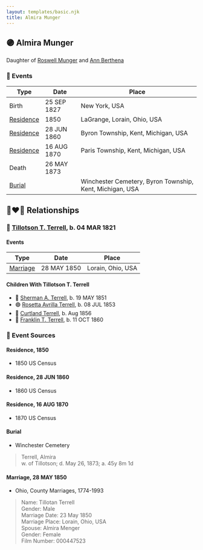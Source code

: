 ```yaml
---
layout: templates/basic.njk
title: Almira Munger
---
```

## 🟣 Almira Munger

Daughter of [Roswell Munger](/people/2/21686617) and [Ann Berthena ](/people/9/91501676)

### 📆 Events

Type | Date | Place
------ | ------ | ------
Birth | 25 SEP 1827 | New York, USA
[Residence](#event-0ac60fc3-9dae-4783-b2f8-27369e44fa03) | 1850 | LaGrange, Lorain, Ohio, USA
[Residence](#event-fac5d7e4-9419-4617-b9d7-d12c30a91f22) | 28 JUN 1860 | Byron Township, Kent, Michigan, USA
[Residence](#event-ff16f727-ac52-4e41-9db2-9b2377923225) | 16 AUG 1870 | Paris Township, Kent, Michigan, USA
Death | 26 MAY 1873 |
[Burial](#event-8323a53e-eada-42b7-b35d-06553fdcc140) |  | Winchester Cemetery, Byron Township, Kent, Michigan, USA

## 👩‍❤️‍👨 Relationships

### 🔵 [Tillotson T. Terrell](/people/5/59687792), b. 04 MAR 1821

#### Events

Type | Date | Place
------ | ------ | ------
[Marriage](#event-ec6325ae-6845-4d70-a1ef-d12f9f963769) | 28 MAY 1850 | Lorain, Ohio, USA
#### Children With Tillotson T. Terrell
* 🔵 [Sherman A. Terrell](/people/6/61267132), b. 19 MAY 1851
* 🟣 [Rosetta Avrilla Terrell](/people/8/84698967), b. 08 JUL 1853
* 🔵 [Curtland Terrell](/people/4/47972604), b. Aug 1856
* 🔵 [Franklin T. Terrell](/people/1/12166472), b. 11 OCT 1860
### 📰 Event Sources

#### <a id="event-0ac60fc3-9dae-4783-b2f8-27369e44fa03"></a> Residence, 1850
* 1850 US Census

#### <a id="event-fac5d7e4-9419-4617-b9d7-d12c30a91f22"></a> Residence, 28 JUN 1860
* 1860 US Census

#### <a id="event-ff16f727-ac52-4e41-9db2-9b2377923225"></a> Residence, 16 AUG 1870
* 1870 US Census

#### <a id="event-8323a53e-eada-42b7-b35d-06553fdcc140"></a> Burial
* Winchester Cemetery
>   
  > Terrell, Almira  
  > w. of Tillotson; d. May 26, 1873; a. 45y 8m 1d

#### <a id="event-ec6325ae-6845-4d70-a1ef-d12f9f963769"></a> Marriage, 28 MAY 1850
* Ohio, County Marriages, 1774-1993
>   
  > Name: Tillotan Terrell  
  > Gender: Male  
  > Marriage Date: 23 May 1850  
  > Marriage Place: Lorain, Ohio, USA  
  > Spouse: Almira Menger  
  > Gender: Female  
  > Film Number: 000447523
